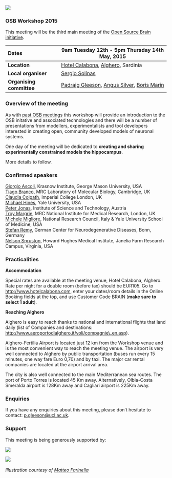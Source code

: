 ![](https://raw.githubusercontent.com/OpenSourceBrain/OSB_Documentation/master/resources/images/osb2015.png)

### OSB Workshop 2015

This meeting will be the third main meeting of the [Open Source Brain initiative](http://www.opensourcebrain.org).



| Dates | **9am Tuesday 12th - 5pm Thursday 14th May, 2015** |
| :------|-------|
| **Location** | [Hotel Calabona](http://www.hotelcalabona.com/), [Alghero](http://www.alghero-turismo.it/en/), Sardinia |
| **Local organiser** | [Sergio Solinas](/users/23) |
| **Organising committee** | [Padraig Gleeson](/users/4), [Angus Silver](/users/6), [Boris Marin](/users/67) |

### Overview of the meeting

As with [past OSB meetings](http://www.opensourcebrain.org/docs#Meetings) this workshop will provide an introduction to the OSB initative and associated technologies and there will be a number of presentations from modellers, experimentalists and tool developers interested in creating open, community developed models of neuronal systems.  

One day of the meeting will be dedicated to **creating and sharing experimentally constrained models the hippocampus**.

More details to follow.

### Confirmed speakers

[Giorgio Ascoli](http://krasnow1.gmu.edu/cn3/ascoli/), Krasnow Institute, George Mason University, USA<br/>
[Tiago Branco](http://www2.mrc-lmb.cam.ac.uk/group-leaders/a-to-g/tiago-branco), MRC Laboratory of Molecular Biology, Cambridge, UK<br/>
[Claudia Colpath](http://www.bg.ic.ac.uk/research/c.clopath/), Imperial College London, UK<br/>
[Michael Hines](http://www.neuron.yale.edu/neuron), Yale University, USA<br/>
[Peter Jonas](http://ist.ac.at/research/research-groups/jonas-group/), Institute of Science and Technology, Austria<br/>
[Troy Margrie](http://www.nimr.mrc.ac.uk/research/troy-margrie/), MRC National Institute for Medical Research, London, UK<br/>
[Michele Migliore](http://www.pa.ibf.cnr.it/personale/migliore/index.html), National Research Council, Italy & Yale University School of Medicine, USA<br/>
[Stefan Remy](http://www.dzne.de/en/sites/bonn/research-groups/remy.html), German Center for Neurodegenerative Diseases, Bonn, Germany<br/>
[Nelson Spruston](http://janelia.org/people/administration/nelson-spruston), Howard Hughes Medical Institute, Janelia Farm Research Campus, Virginia, USA


### Practicalities 

**Accommodation**

Special rates are available at the meeting venue, Hotel Calabona, Alghero. Rate per night for a double room (before tax) should be EUR105. Go to http://www.hotelcalabona.com, enter your dates/room details in the Online Booking fields at the top, and use Customer Code BRAIN (**make sure to select 1 adult**). 

**Reaching Alghero**

Alghero is easy to reach thanks to national and international flights that land daily (list of Companies and destinations: http://www.aeroportodialghero.it/voli/compagnie\_en.asp).

Alghero-Fertilia Airport is located just 12 km from the Workshop venue and is the most convenient way to reach the meeting venue. The airport is very well connected to Alghero by public transportation (buses run every 15 minutes, one way fare Euro 0,70) and by taxi. The major car rental companies are located at the airport arrival area.

The city is also well connected to the main Mediterranean sea routes. The port of Porto Torres is located 45 Km away. Alternatively, Olbia-Costa Smeralda airport is 128Km away and Cagliari airport is 225Km away.

### Enquiries

If you have any enquiries about this meeting, please don’t hesitate to contact: p.gleeson@ucl.ac.uk.

### Support

This meeting is being generously supported by:

![](http://www.opensourcebrain.org/images/wellcomelogo.png) 

![](http://www.neuroml.org/images/nih.png)
&nbsp;

*Illustration courtesy of [Matteo Farinella](https://matteofarinella.wordpress.com) &nbsp;*
